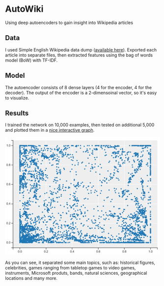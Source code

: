 # AutoWiki
Using deep autoencoders to gain insight into Wikipedia articles

## Data
I used Simple English Wikipedia data dump ([available here](https://meta.wikimedia.org/wiki/Data_dump_torrents#Simple_English_Wikipedia)).
Exported each article into separate files, then extracted features using the bag of words model (BoW) with TF-IDF.

## Model
The autoencoder consists of 8 dense layers (4 for the encoder, 4 for the decoder). The output of the encoder is a 2-dimensoinal vector, so it's easy to visualize.

## Results
I trained the network on 10,000 examples, then tested on additional 5,000 and plotted them in a [nice interactive graph](http://people.inf.elte.hu/ebalint96/wiki/wiki.html).

![](https://github.com/ebalint96/AutoWiki/raw/master/result.png)

As you can see, it separated some main topics, such as: historical figures, celebrities, games ranging from tabletop games to video games, instruments, Microsoft produts, bands, natural sciences, geographical locations and many more.



